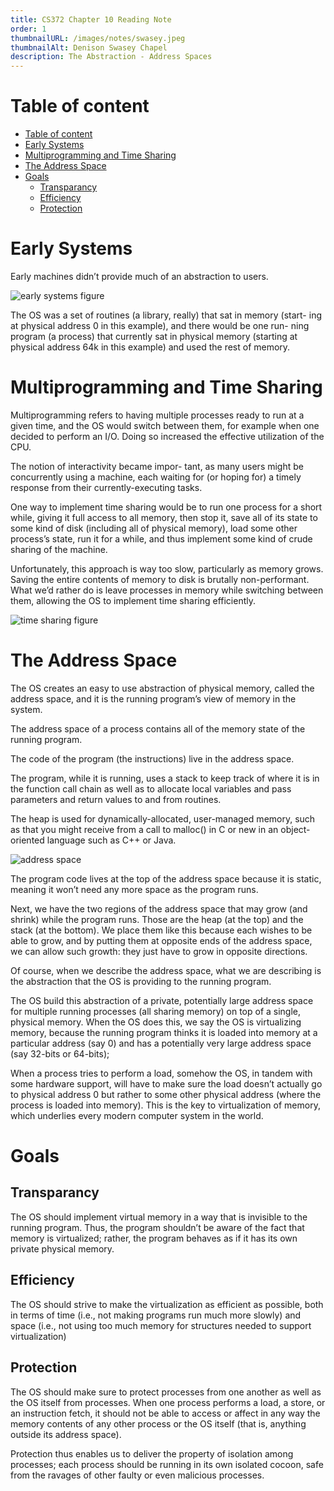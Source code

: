 ```yaml
---
title: CS372 Chapter 10 Reading Note
order: 1
thumbnailURL: /images/notes/swasey.jpeg
thumbnailAlt: Denison Swasey Chapel
description: The Abstraction - Address Spaces
---
```


# Table of content

- [Table of content](#table-of-content)
- [Early Systems](#early-systems)
- [Multiprogramming and Time Sharing](#multiprogramming-and-time-sharing)
- [The Address Space](#the-address-space)
- [Goals](#goals)
  - [Transparancy](#transparancy)
  - [Efficiency](#efficiency)
  - [Protection](#protection)

# Early Systems

Early machines didn’t provide much of an abstraction to users.

![early systems figure](https://i.ibb.co/tZDP4Jy/early-systems.png)

The OS was a set of routines (a library, really) that sat in memory (start- ing at physical address 0 in this example), and there would be one run- ning program (a process) that currently sat in physical memory (starting at physical address 64k in this example) and used the rest of memory.

# Multiprogramming and Time Sharing

Multiprogramming refers to having multiple processes ready to run at a given time, and the OS would switch between them, for example when one decided to perform an I/O. Doing so increased the effective utilization of the CPU.

The notion of interactivity became impor- tant, as many users might be concurrently using a machine, each waiting for (or hoping for) a timely response from their currently-executing tasks.

One way to implement time sharing would be to run one process for a short while, giving it full access to all memory, then stop it, save all of its state to some kind of disk (including all of physical memory), load some other process’s state, run it for a while, and thus implement some kind of crude sharing of the machine.

Unfortunately, this approach is way too slow, particularly as memory grows. Saving the entire contents of memory to disk is brutally non-performant. What we’d rather do is leave processes in memory while switching between them, allowing the OS to implement time sharing efficiently.

![time sharing figure](https://i.ibb.co/9Z4146z/time-sharing.png)

# The Address Space

The OS creates an easy to use abstraction of physical memory, called the address space, and it is the running program’s view of memory in the system.

The address space of a process contains all of the memory state of the running program.

The code of the program (the instructions) live in the address space.

The program, while it is running, uses a stack to keep track of where it is in the function call chain as well as to allocate local variables and pass parameters and return values to and from routines.

The heap is used for dynamically-allocated, user-managed memory, such as that you might receive from a call to malloc() in C or new in an object-oriented language such as C++ or Java.

![address space](https://i.ibb.co/YfsLBz6/address-space.png)

The program code lives at the top of the address space because it is static, meaning it won’t need any more space as the program runs.

Next, we have the two regions of the address space that may grow (and shrink) while the program runs. Those are the heap (at the top) and the stack (at the bottom). We place them like this because each wishes to be able to grow, and by putting them at opposite ends of the address space, we can allow such growth: they just have to grow in opposite directions.

Of course, when we describe the address space, what we are describing is the abstraction that the OS is providing to the running program.

The OS build this abstraction of a private, potentially large address space for multiple running processes (all sharing memory) on top of a single, physical memory. When the OS does this, we say the OS is virtualizing memory, because the running program thinks it is loaded into memory at a particular address (say 0) and has a potentially very large address space (say 32-bits or 64-bits);

When a process tries to perform a load, somehow the OS, in tandem with some hardware support, will have to make sure the load doesn’t actually go to physical address 0 but rather to some other physical address (where the process is loaded into memory). This is the key to virtualization of memory, which underlies every modern computer system in the world.

# Goals

## Transparancy

The OS should implement virtual memory in a way that is invisible to the running program. Thus, the program shouldn’t be aware of the fact that memory is virtualized; rather, the program behaves as if it has its own private physical memory.

## Efficiency

The OS should strive to make the virtualization as efficient as possible, both in terms of time (i.e., not making programs run much more slowly) and space (i.e., not using too much memory for structures needed to support virtualization)

## Protection

The OS should make sure to protect processes from one another as well as the OS itself from processes. When one process performs a load, a store, or an instruction fetch, it should not be able to access or affect in any way the memory contents of any other process or the OS itself (that is, anything outside its address space).

Protection thus enables us to deliver the property of isolation among processes; each process should be running in its own isolated cocoon, safe from the ravages of other faulty or even malicious processes.
